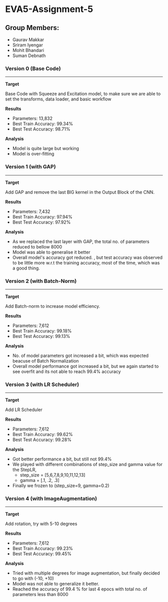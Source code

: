 # **EVA5-Assignment-5**

## Group Members:
- Gaurav Makkar
- Sriram Iyengar
- Mohit Bhandari
- Suman Debnath


### Version 0 (Base Code)
-------------------------

**Target** 

Base Code with Squeeze and Excitation model, to make sure we are able to set the transforms, data loader, and basic workflow

**Results** 

- Parameters: 13,832
- Best Train Accuracy: 99.34%
- Best Test Accuracy: 98.71%

**Analysis** 

- Model is quite large but working
- Model is over-fitting


### Version 1 (with GAP)
-------------------------

**Target** 

Add GAP and remove the last BIG kernel in the Output Block of the CNN.

**Results** 

- Parameters: 7,432
- Best Train Accuracy: 97.94%
- Best Test Accuracy: 97.92%

**Analysis** 

- As we replaced the last layer with GAP, the total no. of parameters reduced to bellow 8000
- Model was able to generalise it better
- Overall model's accuracy got reduced. , but test accuracy was observed to be little more w.r.t the training accuracy, most of the time, which was a good thing.

### Version 2 (with Batch-Norm)
-------------------------------

**Target** 

Add Batch-norm to increase model efficiency.

**Results** 

- Parameters: 7,612
- Best Train Accuracy: 99.18%
- Best Test Accuracy: 99.13%

**Analysis** 

- No. of model parameters got increased a bit, which was expected beacuse of Batch Normalization
- Overall model performance got increased a bit, but we again started to see overfit and its not able to reach 99.4% accuracy

### Version 3 (with LR Scheduler)
---------------------------------

**Target** 

Add LR Scheduler

**Results** 

- Parameters: 7,612
- Best Train Accuracy: 99.62%
- Best Test Accuracy: 99.28%

**Analysis** 

- Got better performance a bit, but still not 99.4%
- We played with different combinations of step_size and gamma value for the StepLR,
    - step_size = [5,6,7,8,9,10,11,12,13]
    - gamma = [.1, .2, .3]
- Finally we frozen to (step_size=9, gamma=0.2)

### Version 4 (with ImageAugmentation)
--------------------------------------

**Target** 

Add rotation, try with 5-10 degrees

**Results** 

- Parameters: 7,612
- Best Train Accuracy: 99.23%
- Best Test Accuracy: 99.45%

**Analysis** 

- Tried with multiple degrees for image augmentation, but finally decided to go with (-10, +10)
- Model was not able to generalize it better.
- Reached the accuracy of 99.4 % for last 4 epocs with total no. of parameters less than 8000



